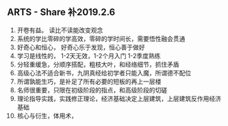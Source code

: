## ARTS - Share 补2019.2.6

1. 开卷有益。 读比不读能改变观念
2. 系统的学比零碎的学高效，零碎的学时间长，需要悟性融会贯通
3. 好奇心和恒心， 好奇心乐于发现，恒心善于做好
4. 学习是线性的， 1-2天无效，1-2个月入门 1-2季度熟练
5. 分轻重缓急，分顺序搭配，粗枝大叶，和经络细节，抓住矛盾
6. 高级心法不适合新书，九阴真经给初学者只能入魔，所谓德不配位
7. 所谓孰能生巧，是补足了所有必要的短板的再上一层楼
8. 名师很重要，只限在初级阶段的指点，和高级阶段的切磋
9. 理论指导实践，实践修正理论，经济基础决定上层建筑，上层建筑反作用经济基础
10. 核心与衍生，体用术，

